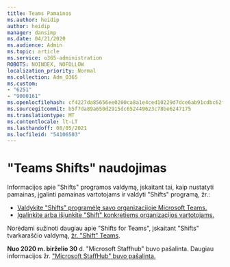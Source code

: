 ```yaml
---
title: Teams Pamainos
ms.author: heidip
author: heidip
manager: dansimp
ms.date: 04/21/2020
ms.audience: Admin
ms.topic: article
ms.service: o365-administration
ROBOTS: NOINDEX, NOFOLLOW
localization_priority: Normal
ms.collection: Adm_O365
ms.custom:
- "6251"
- "9000161"
ms.openlocfilehash: cf4227da85656ee0200ca8a1e4ced10229d7dce6ab91cdbc62f63a41c899c80d
ms.sourcegitcommit: b5f7da89a650d2915dc652449623c78be6247175
ms.translationtype: MT
ms.contentlocale: lt-LT
ms.lasthandoff: 08/05/2021
ms.locfileid: "54106503"
---
```

# <a name="using-teams-shifts"></a>"Teams Shifts" naudojimas

Informacijos apie "Shifts" programos valdymą, įskaitant tai, kaip nustatyti pamainas, įgalinti pamainas vartotojams ir valdyti "Shifts" programą, žr.:
 
- [Valdykite "Shifts" programėlę savo organizacijoje Microsoft Teams.](https://docs.microsoft.com/microsoftteams/expand-teams-across-your-org/shifts/manage-the-shifts-app-for-your-organization-in-teams#set-up-shifts)
- [Įgalinkite arba išjunkite "Shift" konkretiems organizacijos vartotojams.](https://docs.microsoft.com/microsoftteams/expand-teams-across-your-org/shifts/manage-the-shifts-app-for-your-organization-in-teams#enable-or-disable-shifts-for-specific-users-in-your-organization)

Norėdami sužinoti daugiau apie "Shifts for Teams", įskaitant "Shifts" tvarkaraščio valdymą, [žr. "Shift" Teams](https://docs.microsoft.com/microsoftteams/expand-teams-across-your-org/shifts-for-teams-landing-page).

**Nuo 2020 m. birželio 30** d. "Microsoft Staffhub" buvo pašalinta. Daugiau informacijos žr. ["Microsoft StaffHub" buvo pašalinta.](https://docs.microsoft.com/MicrosoftTeams/expand-teams-across-your-org/shifts/microsoft-staffhub-to-be-retired)

